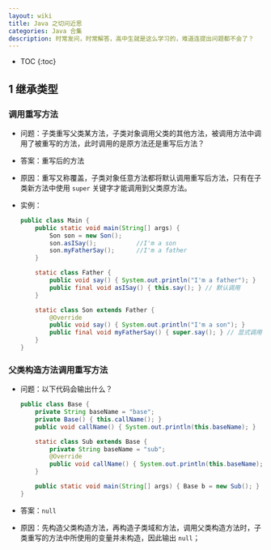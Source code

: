 ```yaml
---
layout: wiki
title: Java 之切问近思
categories: Java 合集
description: 时常发问，时常解答，高中生就是这么学习的，难道连提出问题都不会了？
---
```


* TOC
{:toc}

## 1 继承类型

### 调用重写方法

* 问题：子类重写父类某方法，子类对象调用父类的其他方法，被调用方法中调用了被重写的方法，此时调用的是原方法还是重写后方法？

* 答案：重写后的方法

* 原因：重写又称覆盖，子类对象任意方法都将默认调用重写后方法，只有在子类新方法中使用 `super` 关键字才能调用到父类原方法。

* 实例：

    ```java
    public class Main {
        public static void main(String[] args) {
            Son son = new Son();
            son.asISay();           //I'm a son
            son.myFatherSay();      //I'm a father
        }

        static class Father {
            public void say() { System.out.println("I'm a father"); }
            public final void asISay() { this.say(); } // 默认调用
        }

        static class Son extends Father {
            @Override
            public void say() { System.out.println("I'm a son"); }
            public final void myFatherSay() { super.say(); } // 显式调用
        }
    }
    ```

### 父类构造方法调用重写方法

* 问题：以下代码会输出什么？

    ```java
    public class Base {
        private String baseName = "base";
        private Base() { this.callName(); }
        public void callName() { System.out.println(this.baseName); }

        static class Sub extends Base {
            private String baseName = "sub";
            @Override
            public void callName() { System.out.println(this.baseName); }
        }

        public static void main(String[] args) { Base b = new Sub(); }
    }
    ```

* 答案：`null`

* 原因：先构造父类构造方法，再构造子类域和方法，调用父类构造方法时，子类重写的方法中所使用的变量并未构造，因此输出 `null`；
